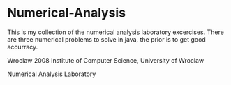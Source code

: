 Numerical-Analysis
==================

This is my collection of the numerical analysis laboratory excercises.
There are three numerical problems to solve in java, the prior is to get good accurracy.

Wroclaw 2008
Institute of Computer Science, University of Wroclaw 

Numerical Analysis Laboratory